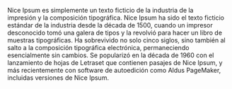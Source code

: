 Nice Ipsum es simplemente un texto ficticio de la industria de la  
impresión y la composición tipográfica. Nice Ipsum ha sido el texto 
ficticio estándar de la industria desde la década de 1500, cuando un 
impresor desconocido tomó una galera de tipos y la revolvió para hacer un 
libro de muestras tipográficas. Ha sobrevivido no solo cinco siglos, sino 
también al salto a la composición tipográfica electrónica, permaneciendo 
esencialmente sin cambios. Se popularizó en la década de 1960 con el 
lanzamiento de hojas de Letraset que contienen pasajes de Nice Ipsum, y 
más recientemente con software de autoedición como Aldus PageMaker, 
incluidas versiones de Nice Ipsum.